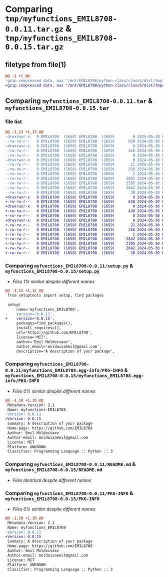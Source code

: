 # Comparing `tmp/myfunctions_EMIL8708-0.0.11.tar.gz` & `tmp/myfunctions_EMIL8708-0.0.15.tar.gz`

## filetype from file(1)

```diff
@@ -1 +1 @@
-gzip compressed data, was "/mnt/EMIL8708/python-class/class5/dist/tmpixuszfy4/myfunctions_EMIL8708-0.0.11.tar", last modified: Thu May 30 01:25:14 2024, max compression
+gzip compressed data, was "/mnt/EMIL8708/python-class/class5/dist/tmpwgx44j65/myfunctions_EMIL8708-0.0.15.tar", last modified: Thu May 30 01:36:17 2024, max compression
```

## Comparing `myfunctions_EMIL8708-0.0.11.tar` & `myfunctions_EMIL8708-0.0.15.tar`

### file list

```diff
@@ -1,13 +1,13 @@
-drwxrwxr-x   0 EMIL8708  (1658) EMIL8708  (1659)        0 2024-05-30 01:25:14.000000 myfunctions_EMIL8708-0.0.11/
--rw-rw-r--   0 EMIL8708  (1658) EMIL8708  (1659)      638 2024-05-30 01:22:31.000000 myfunctions_EMIL8708-0.0.11/setup.py
-drwxrwxr-x   0 EMIL8708  (1658) EMIL8708  (1659)        0 2024-05-30 01:25:14.000000 myfunctions_EMIL8708-0.0.11/myfunctions_EMIL8708/
--rw-rw-r--   0 EMIL8708  (1658) EMIL8708  (1659)      326 2024-05-30 01:24:27.000000 myfunctions_EMIL8708-0.0.11/myfunctions_EMIL8708/math.py
--rw-rw-r--   0 EMIL8708  (1658) EMIL8708  (1659)        0 2024-05-30 00:49:22.000000 myfunctions_EMIL8708-0.0.11/myfunctions_EMIL8708/__init__.py
-drwxrwxr-x   0 EMIL8708  (1658) EMIL8708  (1659)        0 2024-05-30 01:25:14.000000 myfunctions_EMIL8708-0.0.11/myfunctions_EMIL8708.egg-info/
--rw-rw-r--   0 EMIL8708  (1658) EMIL8708  (1659)       21 2024-05-30 01:25:14.000000 myfunctions_EMIL8708-0.0.11/myfunctions_EMIL8708.egg-info/top_level.txt
--rw-rw-r--   0 EMIL8708  (1658) EMIL8708  (1659)      256 2024-05-30 01:25:14.000000 myfunctions_EMIL8708-0.0.11/myfunctions_EMIL8708.egg-info/SOURCES.txt
--rw-rw-r--   0 EMIL8708  (1658) EMIL8708  (1659)        1 2024-05-30 01:25:14.000000 myfunctions_EMIL8708-0.0.11/myfunctions_EMIL8708.egg-info/dependency_links.txt
--rw-rw-r--   0 EMIL8708  (1658) EMIL8708  (1659)     2842 2024-05-30 01:25:14.000000 myfunctions_EMIL8708-0.0.11/myfunctions_EMIL8708.egg-info/PKG-INFO
--rw-rw-r--   0 EMIL8708  (1658) EMIL8708  (1659)     2395 2024-05-30 01:18:44.000000 myfunctions_EMIL8708-0.0.11/README.md
--rw-rw-r--   0 EMIL8708  (1658) EMIL8708  (1659)     2842 2024-05-30 01:25:14.000000 myfunctions_EMIL8708-0.0.11/PKG-INFO
--rw-rw-r--   0 EMIL8708  (1658) EMIL8708  (1659)       38 2024-05-30 01:25:14.000000 myfunctions_EMIL8708-0.0.11/setup.cfg
+drwxrwxr-x   0 EMIL8708  (1658) EMIL8708  (1659)        0 2024-05-30 01:36:17.000000 myfunctions_EMIL8708-0.0.15/
+-rw-rw-r--   0 EMIL8708  (1658) EMIL8708  (1659)      638 2024-05-30 01:35:27.000000 myfunctions_EMIL8708-0.0.15/setup.py
+drwxrwxr-x   0 EMIL8708  (1658) EMIL8708  (1659)        0 2024-05-30 01:36:16.000000 myfunctions_EMIL8708-0.0.15/myfunctions_EMIL8708/
+-rw-rw-r--   0 EMIL8708  (1658) EMIL8708  (1659)      438 2024-05-30 01:31:04.000000 myfunctions_EMIL8708-0.0.15/myfunctions_EMIL8708/math.py
+-rw-rw-r--   0 EMIL8708  (1658) EMIL8708  (1659)        0 2024-05-30 00:49:22.000000 myfunctions_EMIL8708-0.0.15/myfunctions_EMIL8708/__init__.py
+drwxrwxr-x   0 EMIL8708  (1658) EMIL8708  (1659)        0 2024-05-30 01:36:17.000000 myfunctions_EMIL8708-0.0.15/myfunctions_EMIL8708.egg-info/
+-rw-rw-r--   0 EMIL8708  (1658) EMIL8708  (1659)       21 2024-05-30 01:36:16.000000 myfunctions_EMIL8708-0.0.15/myfunctions_EMIL8708.egg-info/top_level.txt
+-rw-rw-r--   0 EMIL8708  (1658) EMIL8708  (1659)      256 2024-05-30 01:36:16.000000 myfunctions_EMIL8708-0.0.15/myfunctions_EMIL8708.egg-info/SOURCES.txt
+-rw-rw-r--   0 EMIL8708  (1658) EMIL8708  (1659)        1 2024-05-30 01:36:16.000000 myfunctions_EMIL8708-0.0.15/myfunctions_EMIL8708.egg-info/dependency_links.txt
+-rw-rw-r--   0 EMIL8708  (1658) EMIL8708  (1659)     2842 2024-05-30 01:36:16.000000 myfunctions_EMIL8708-0.0.15/myfunctions_EMIL8708.egg-info/PKG-INFO
+-rw-rw-r--   0 EMIL8708  (1658) EMIL8708  (1659)     2395 2024-05-30 01:18:44.000000 myfunctions_EMIL8708-0.0.15/README.md
+-rw-rw-r--   0 EMIL8708  (1658) EMIL8708  (1659)     2842 2024-05-30 01:36:17.000000 myfunctions_EMIL8708-0.0.15/PKG-INFO
+-rw-rw-r--   0 EMIL8708  (1658) EMIL8708  (1659)       38 2024-05-30 01:36:17.000000 myfunctions_EMIL8708-0.0.15/setup.cfg
```

### Comparing `myfunctions_EMIL8708-0.0.11/setup.py` & `myfunctions_EMIL8708-0.0.15/setup.py`

 * *Files 1% similar despite different names*

```diff
@@ -1,12 +1,12 @@
 from setuptools import setup, find_packages
 
 setup(
     name='myfunctions_EMIL8708',
-    version='0.0.11',
+    version='0.0.15',
     packages=find_packages(),
     install_requires=[],
     url='https://github.com/EMIL8708',
     license='MIT',
     author='Emil Moldoisaev',
     author_email='moldoisaemil@gmail.com',
     description='A description of your package',
```

### Comparing `myfunctions_EMIL8708-0.0.11/myfunctions_EMIL8708.egg-info/PKG-INFO` & `myfunctions_EMIL8708-0.0.15/myfunctions_EMIL8708.egg-info/PKG-INFO`

 * *Files 0% similar despite different names*

```diff
@@ -1,10 +1,10 @@
 Metadata-Version: 2.1
 Name: myfunctions-EMIL8708
-Version: 0.0.11
+Version: 0.0.15
 Summary: A description of your package
 Home-page: https://github.com/EMIL8708
 Author: Emil Moldoisaev
 Author-email: moldoisaemil@gmail.com
 License: MIT
 Platform: UNKNOWN
 Classifier: Programming Language :: Python :: 3
```

### Comparing `myfunctions_EMIL8708-0.0.11/README.md` & `myfunctions_EMIL8708-0.0.15/README.md`

 * *Files identical despite different names*

### Comparing `myfunctions_EMIL8708-0.0.11/PKG-INFO` & `myfunctions_EMIL8708-0.0.15/PKG-INFO`

 * *Files 0% similar despite different names*

```diff
@@ -1,10 +1,10 @@
 Metadata-Version: 2.1
 Name: myfunctions_EMIL8708
-Version: 0.0.11
+Version: 0.0.15
 Summary: A description of your package
 Home-page: https://github.com/EMIL8708
 Author: Emil Moldoisaev
 Author-email: moldoisaemil@gmail.com
 License: MIT
 Platform: UNKNOWN
 Classifier: Programming Language :: Python :: 3
```

